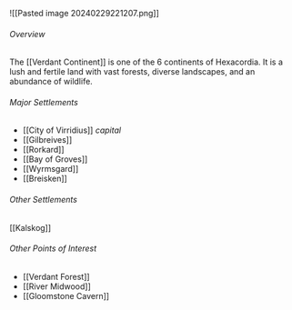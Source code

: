 ![[Pasted image 20240229221207.png]]
###### Overview
The [[Verdant Continent]] is one of the 6 continents of Hexacordia. It is a lush and fertile land with vast forests, diverse landscapes, and an abundance of wildlife.
###### Major Settlements
- [[City of Virridius]] *capital*
- [[Gilbreives]]
- [[Rorkard]]
- [[Bay of Groves]]
- [[Wyrmsgard]]
- [[Breisken]]
###### Other Settlements
[[Kalskog]]
###### Other Points of Interest
- [[Verdant Forest]]
- [[River Midwood]]
- [[Gloomstone Cavern]]
